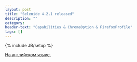 ```yaml
---
layout: post
title: "Selenide 4.2.1 released"
description: ""
category:
header-text: "Capabilities & ChromeOption & FirefoxProfile"
tags: []
---
```


{% include JB/setup %}

[На английском языке.](https://selenide.org/2017/01/26/selenide-4.2.1/)

